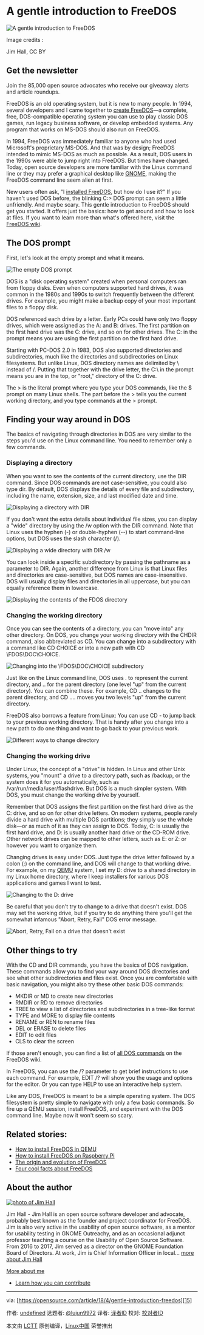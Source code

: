 # A gentle introduction to FreeDOS

![A gentle introduction to FreeDOS](https://opensource.com/sites/default/files/styles/image-full-size/public/lead-images/freedos-fish-laptop-color.png?itok=vfv_Lpph "A gentle introduction to FreeDOS")

Image credits : 

Jim Hall, CC BY

## Get the newsletter

Join the 85,000 open source advocates who receive our giveaway alerts and article roundups.

FreeDOS is an old operating system, but it is new to many people. In 1994, several developers and I came together to [create FreeDOS][1]—a complete, free, DOS-compatible operating system you can use to play classic DOS games, run legacy business software, or develop embedded systems. Any program that works on MS-DOS should also run on FreeDOS.

In 1994, FreeDOS was immediately familiar to anyone who had used Microsoft's proprietary MS-DOS. And that was by design; FreeDOS intended to mimic MS-DOS as much as possible. As a result, DOS users in the 1990s were able to jump right into FreeDOS. But times have changed. Today, open source developers are more familiar with the Linux command line or they may prefer a graphical desktop like [GNOME][2], making the FreeDOS command line seem alien at first.

New users often ask, "I [installed FreeDOS][3], but how do I use it?" If you haven't used DOS before, the blinking C:\> DOS prompt can seem a little unfriendly. And maybe scary. This gentle introduction to FreeDOS should get you started. It offers just the basics: how to get around and how to look at files. If you want to learn more than what's offered here, visit the [FreeDOS wiki][4].

## The DOS prompt

First, let's look at the empty prompt and what it means.

![The empty DOS prompt](https://opensource.com/sites/default/files/styles/panopoly_image_original/public/u128651/0-prompt.png?itok=b-JIeX0a "The empty DOS prompt")

DOS is a "disk operating system" created when personal computers ran from floppy disks. Even when computers supported hard drives, it was common in the 1980s and 1990s to switch frequently between the different drives. For example, you might make a backup copy of your most important files to a floppy disk.

DOS referenced each drive by a letter. Early PCs could have only two floppy drives, which were assigned as the A: and B: drives. The first partition on the first hard drive was the C: drive, and so on for other drives. The C: in the prompt means you are using the first partition on the first hard drive.

Starting with PC-DOS 2.0 in 1983, DOS also supported directories and subdirectories, much like the directories and subdirectories on Linux filesystems. But unlike Linux, DOS directory names are delimited by \ instead of /. Putting that together with the drive letter, the C:\ in the prompt means you are in the top, or "root," directory of the C: drive.

The > is the literal prompt where you type your DOS commands, like the $ prompt on many Linux shells. The part before the > tells you the current working directory, and you type commands at the > prompt.

## Finding your way around in DOS

The basics of navigating through directories in DOS are very similar to the steps you'd use on the Linux command line. You need to remember only a few commands.

### Displaying a directory

When you want to see the contents of the current directory, use the DIR command. Since DOS commands are not case-sensitive, you could also type dir. By default, DOS displays the details of every file and subdirectory, including the name, extension, size, and last modified date and time.

![Displaying a directory with DIR](https://opensource.com/sites/default/files/styles/panopoly_image_original/public/u128651/1-dir.png?itok=reXNmrUD "Displaying a directory with DIR")

If you don't want the extra details about individual file sizes, you can display a "wide" directory by using the /w option with the DIR command. Note that Linux uses the hyphen (-) or double-hyphen (--) to start command-line options, but DOS uses the slash character (/).

![Displaying a wide directory with DIR /w](https://opensource.com/sites/default/files/styles/panopoly_image_original/public/u128651/2-dirw.png?itok=OZB54jXr "Displaying a wide directory with DIR /w")

You can look inside a specific subdirectory by passing the pathname as a parameter to DIR. Again, another difference from Linux is that Linux files and directories are case-sensitive, but DOS names are case-insensitive. DOS will usually display files and directories in all uppercase, but you can equally reference them in lowercase.

![Displaying the contents of the FDOS directory](https://opensource.com/sites/default/files/styles/panopoly_image_original/public/u128651/3-dir-fdos.png?itok=FSGY2Ybb "Displaying the contents of the FDOS directory")

### Changing the working directory

Once you can see the contents of a directory, you can "move into" any other directory. On DOS, you change your working directory with the CHDIR command, also abbreviated as CD. You can change into a subdirectory with a command like CD CHOICE or into a new path with CD \FDOS\DOC\CHOICE.

![Changing into the \FDOS\DOC\CHOICE subdirectory](https://opensource.com/sites/default/files/styles/panopoly_image_original/public/u128651/5-dir-choice.png?itok=0JdsvDga "Changing into the \FDOS\DOC\CHOICE subdirectory")

Just like on the Linux command line, DOS uses . to represent the current directory, and .. for the parent directory (one level "up" from the current directory). You can combine these. For example, CD .. changes to the parent directory, and CD ..\.. moves you two levels "up" from the current directory.

FreeDOS also borrows a feature from Linux: You can use CD - to jump back to your previous working directory. That is handy after you change into a new path to do one thing and want to go back to your previous work.

![Different ways to change directory](https://opensource.com/sites/default/files/styles/panopoly_image_original/public/u128651/11-cd.png?itok=R4rsx411 "Different ways to change directory")

### Changing the working drive

Under Linux, the concept of a "drive" is hidden. In Linux and other Unix systems, you "mount" a drive to a directory path, such as /backup, or the system does it for you automatically, such as /var/run/media/user/flashdrive. But DOS is a much simpler system. With DOS, you must change the working drive by yourself.

Remember that DOS assigns the first partition on the first hard drive as the C: drive, and so on for other drive letters. On modern systems, people rarely divide a hard drive with multiple DOS partitions; they simply use the whole disk—or as much of it as they can assign to DOS. Today, C: is usually the first hard drive, and D: is usually another hard drive or the CD-ROM drive. Other network drives can be mapped to other letters, such as E: or Z: or however you want to organize them.

Changing drives is easy under DOS. Just type the drive letter followed by a colon (:) on the command line, and DOS will change to that working drive. For example, on my [QEMU][5] system, I set my D: drive to a shared directory in my Linux home directory, where I keep installers for various DOS applications and games I want to test.

![Changing to the D: drive](https://opensource.com/sites/default/files/styles/panopoly_image_original/public/u128651/8-d-dirw.png?itok=MC0FXAtm "Changing to the D: drive")

Be careful that you don't try to change to a drive that doesn't exist. DOS may set the working drive, but if you try to do anything there you'll get the somewhat infamous "Abort, Retry, Fail" DOS error message.

![Abort, Retry, Fail on a drive that doesn't exist](https://opensource.com/sites/default/files/styles/panopoly_image_original/public/u128651/9-e-fail.png?itok=TaDDolTD "Abort, Retry, Fail on a drive that doesn't exist")

## Other things to try

With the CD and DIR commands, you have the basics of DOS navigation. These commands allow you to find your way around DOS directories and see what other subdirectories and files exist. Once you are comfortable with basic navigation, you might also try these other basic DOS commands:

*   MKDIR or MD to create new directories
*   RMDIR or RD to remove directories
*   TREE to view a list of directories and subdirectories in a tree-like format
*   TYPE and MORE to display file contents
*   RENAME or REN to rename files
*   DEL or ERASE to delete files
*   EDIT to edit files
*   CLS to clear the screen

If those aren't enough, you can find a list of [all DOS commands][6] on the FreeDOS wiki.

In FreeDOS, you can use the /? parameter to get brief instructions to use each command. For example, EDIT /? will show you the usage and options for the editor. Or you can type HELP to use an interactive help system.

Like any DOS, FreeDOS is meant to be a simple operating system. The DOS filesystem is pretty simple to navigate with only a few basic commands. So fire up a QEMU session, install FreeDOS, and experiment with the DOS command line. Maybe now it won't seem so scary.

## Related stories:

*   [How to install FreeDOS in QEMU][7]
*   [How to install FreeDOS on Raspberry Pi][8]
*   [The origin and evolution of FreeDOS][9]
*   [Four cool facts about FreeDOS][10]

## About the author

[![photo of Jim Hall](https://opensource.com/sites/default/files/styles/profile_pictures/public/pictures/jimhall1.jpg?itok=LprhmAgl)][11]

Jim Hall \- Jim Hall is an open source software developer and advocate, probably best known as the founder and project coordinator for FreeDOS. Jim is also very active in the usability of open source software, as a mentor for usability testing in GNOME Outreachy, and as an occasional adjunct professor teaching a course on the Usability of Open Source Software. From 2016 to 2017, Jim served as a director on the GNOME Foundation Board of Directors. At work, Jim is Chief Information Officer in local... [more about Jim Hall][12]

[More about me][13]

*   [Learn how you can contribute][14]

---

via: [https://opensource.com/article/18/4/gentle-introduction-freedos][15]

作者: [undefined][16] 选题者: [@lujun9972][17] 译者: [译者ID][18] 校对: [校对者ID][19]

本文由 [LCTT][20] 原创编译，[Linux中国][21] 荣誉推出

[1]: https://opensource.com/article/17/10/freedos
[2]: https://opensource.com/article/17/8/gnome-20-anniversary
[3]: http://www.freedos.org/
[4]: http://wiki.freedos.org/
[5]: https://www.qemu.org/
[6]: http://wiki.freedos.org/wiki/index.php/Dos_commands
[7]: https://opensource.com/article/17/10/run-dos-applications-linux
[8]: https://opensource.com/article/18/3/can-you-run-dos-raspberry-pi
[9]: https://opensource.com/article/17/10/freedos
[10]: https://opensource.com/article/17/6/freedos-still-cool-today
[11]: https://opensource.com/users/jim-hall
[12]: https://opensource.com/users/jim-hall
[13]: https://opensource.com/users/jim-hall
[14]: https://opensource.com/participate
[15]: https://opensource.com/article/18/4/gentle-introduction-freedos
[16]: undefined
[17]: https://github.com/lujun9972
[18]: https://github.com/译者ID
[19]: https://github.com/校对者ID
[20]: https://github.com/LCTT/TranslateProject
[21]: https://linux.cn/
